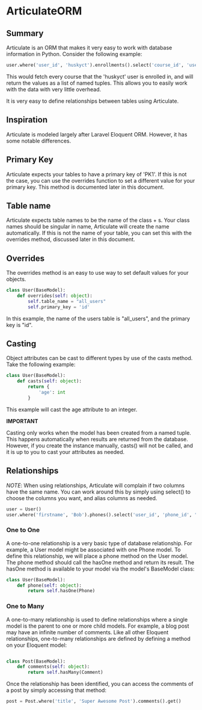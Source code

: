 
# ArticulateORM

## Summary

Articulate is an ORM that makes it very easy to work with database information in Python. Consider the following example:

```python
user.where('user_id', 'huskyct').enrollments().select('course_id', 'user_id', 'role).get()
```

This would fetch every course that the 'huskyct' user is enrolled in, and will return the values as a list of named tuples. This allows you to easily work with the data with very little overhead.

It is very easy to define relationships between tables using Articulate.

## Inspiration

Articulate is modeled largely after Laravel Eloquent ORM. However, it has some notable differences.

## Primary Key

Articulate expects your tables to have a primary key of 'PK1'. If this is not the case, you can use the overrides function to set a different value for your primary key. This method is documented later in this document.

## Table name

Articulate expects table names to be the name of the class + s. Your class names should be singular in name, Articulate will create the name automatically. If this is not the name of your table, you can set this with the overrides method, discussed later in this document.

## Overrides

The overrides method is an easy to use way to set default values for your objects.

```python
class User(BaseModel):
	def overrides(self: object):
		self.table_name = "all_users"
		self.primary_key = 'id'
```

In this example, the name of the users table is "all_users", and the primary key is "id".

## Casting

Object attributes can be cast to different types by use of the casts method. Take the following example:

```python
class User(BaseModel):
	def casts(self: object):
		return {
			'age': int
		}
```

This example will cast the age attribute to an integer. 

**IMPORTANT**

Casting only works when the model has been created from a named tuple. This happens automatically when results are returned from the database. However, if you create the instance manually, casts() will not be called, and it is up to you to cast your attributes as needed.

## Relationships

*NOTE*: When using relationships, Articulate will complain if two columns have the same name. You can work around this by simply using select() to choose the columns you want, and alias columns as needed.

```python
user = User()
user.where('firstname', 'Bob').phones().select('user_id', 'phone_id', "'user.id' as user_pk1").get()
```

### One to One

A one-to-one relationship is a very basic type of database relationship. For example, a User model might be associated with one Phone model. To define this relationship, we will place a phone method on the User model. The phone method should call the hasOne method and return its result. The hasOne method is available to your model via the model's BaseModel class:

```python
class User(BaseModel):
	def phone(self: object):
		return self.hasOne(Phone)
```

### One to Many

A one-to-many relationship is used to define relationships where a single model is the parent to one or more child models. For example, a blog post may have an infinite number of comments. Like all other Eloquent relationships, one-to-many relationships are defined by defining a method on your Eloquent model:

```python

class Post(BaseModel):
	def comments(self: object):
		return self.hasMany(Comment)
```

Once the relationship has been identified, you can access the comments of a post by simply accessing that method:

```python
post = Post.where('title', 'Super Awesome Post').comments().get()
```


